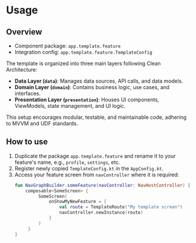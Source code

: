 # Usage

## Overview

- Component package: `app.template.feature`
- Integration config: `app.template.feature.TemplateConfig`

The template is organized into three main layers following Clean Architecture:

- **Data Layer (`data`)**: Manages data sources, API calls, and data models.
- **Domain Layer (`domain`)**: Contains business logic, use cases, and interfaces.
- **Presentation Layer (`presentation`)**: Houses UI components, ViewModels, state management, and UI logic.

This setup encourages modular, testable, and maintainable code, adhering to MVVM and UDF standards.

## How to use

1. Duplicate the package `app.template.feature` and rename it to your feature's name, e.g., `profile`, `settings`, etc.
2. Register newly copied `TemplateConfig.kt` in the `AppConfig.kt`.
3. Access your feature screen from `navController` where it is required:
   ```kotlin
   fun NavGraphBuilder.someFeature(navController: NavHostController) {
       composable<SomeScreen> {
            SomeScreen(
                onShowMyNewFeature = {
                    val route = TemplateRoute("My template screen")
                    navController.newInstance(route)
                }
            )
        }
   }
    ```
